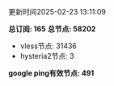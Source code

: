 更新时间2025-02-23 13:11:09

**总订阅: 165**
**总节点: 58202**
- vless节点: 31436
- hysteria2节点: 3

**google ping有效节点: 491**
